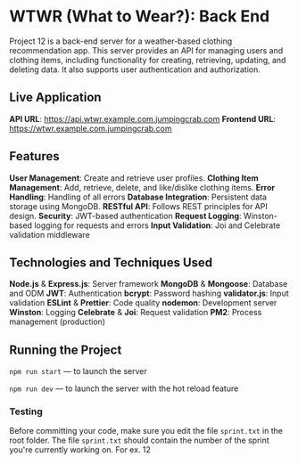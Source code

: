 # WTWR (What to Wear?): Back End
Project 12 is a back-end server for a weather-based clothing recommendation app. This server provides an API for managing users and clothing items, including functionality for creating, retrieving, updating, and deleting data. It also supports user authentication and authorization.

## Live Application

**API URL**: https://api.wtwr.example.com.jumpingcrab.com
**Frontend URL**: https://wtwr.example.com.jumpingcrab.com

## Features

**User Management**: Create and retrieve user profiles.
**Clothing Item Management**: Add, retrieve, delete, and like/dislike clothing items.
**Error Handling**: Handling of all errors
**Database Integration**: Persistent data storage using MongoDB.
**RESTful API**: Follows REST principles for API design.
**Security**: JWT-based authentication
**Request Logging**: Winston-based logging for requests and errors
**Input Validation**: Joi and Celebrate validation middleware

## Technologies and Techniques Used

**Node.js** & **Express.js**: Server framework
**MongoDB** & **Mongoose**: Database and ODM
**JWT**: Authentication
**bcrypt**: Password hashing
**validator.js**: Input validation 
**ESLint** & **Prettier**: Code quality
**nodemon**: Development server
**Winston**: Logging
**Celebrate** & **Joi**: Request validation
**PM2**: Process management (production)

## Running the Project

`npm run start` — to launch the server 

`npm run dev` — to launch the server with the hot reload feature

### Testing

Before committing your code, make sure you edit the file `sprint.txt` in the root folder. The file `sprint.txt` should contain the number of the sprint you're currently working on. For ex. 12
